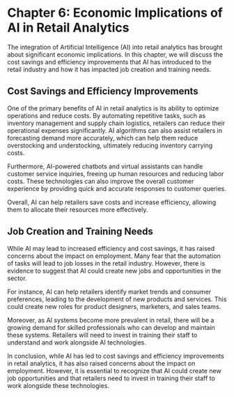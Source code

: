 Chapter 6: Economic Implications of AI in Retail Analytics
==========================================================

The integration of Artificial Intelligence (AI) into retail analytics has brought about significant economic implications. In this chapter, we will discuss the cost savings and efficiency improvements that AI has introduced to the retail industry and how it has impacted job creation and training needs.

Cost Savings and Efficiency Improvements
----------------------------------------

One of the primary benefits of AI in retail analytics is its ability to optimize operations and reduce costs. By automating repetitive tasks, such as inventory management and supply chain logistics, retailers can reduce their operational expenses significantly. AI algorithms can also assist retailers in forecasting demand more accurately, which can help them reduce overstocking and understocking, ultimately reducing inventory carrying costs.

Furthermore, AI-powered chatbots and virtual assistants can handle customer service inquiries, freeing up human resources and reducing labor costs. These technologies can also improve the overall customer experience by providing quick and accurate responses to customer queries.

Overall, AI can help retailers save costs and increase efficiency, allowing them to allocate their resources more effectively.

Job Creation and Training Needs
-------------------------------

While AI may lead to increased efficiency and cost savings, it has raised concerns about the impact on employment. Many fear that the automation of tasks will lead to job losses in the retail industry. However, there is evidence to suggest that AI could create new jobs and opportunities in the sector.

For instance, AI can help retailers identify market trends and consumer preferences, leading to the development of new products and services. This could create new roles for product designers, marketers, and sales teams.

Moreover, as AI systems become more prevalent in retail, there will be a growing demand for skilled professionals who can develop and maintain these systems. Retailers will need to invest in training their staff to understand and work alongside AI technologies.

In conclusion, while AI has led to cost savings and efficiency improvements in retail analytics, it has also raised concerns about the impact on employment. However, it is essential to recognize that AI could create new job opportunities and that retailers need to invest in training their staff to work alongside these technologies.

